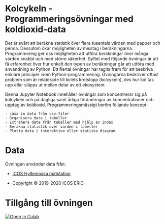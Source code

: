 
# Kolcykeln - Programmeringsövningar med koldioxid-data

Det är svårt att beräkna statistik över flera tusentals värden med papper och penna. Dessutom ökar möjligheten av misstag i beräkningarna. Programmering ger oss möjligheten att utföra beräkningar över många värden snabbt och med större säkerhet. Syftet med följande övningar är att få erfarenhet över hur enkelt den typen av beräkningar går att utföra med användning av Python. Ett flertal övningar har tagits fram för att beskriva enklare principer inom Python-programmering. Övningarna beskriver oftast problem som är relaterade till kolets kretslopp (kolcykeln), dvs hur kol tas upp eller släpps ut mellan delar av ett ekosystem.

Denna Jupyter Notebook innehåller övningar som koncentrerar sig på kolcykeln och på dagliga samt årliga förändringar av koncentrationer och upptag av koldioxid. Programmeringsmässigt berörs följande koncept:

    - Läsa in data från csv-filer
    - Organisera data i tabeller
    - Extrahera data från tabeller med hjälp av index
    - Beräkna statistik över värden i tabeller
    - Plotta data i interaktiva eller statiska diagram


# Data
Övningen använder data från:
- [ICOS Hyltemossa mätstation](https://www.icos-sweden.se/Hyltemossa)
* Copyright © 2019-2020 ICOS ERIC


# Tillgång till övningen
[![Open In Colab](https://colab.research.google.com/assets/colab-badge.svg)](https://colab.research.google.com/github/lunduniversity/schoolprog-satellite/blob/master/exercises/kolcykeln/kolcykeln.ipynb)
